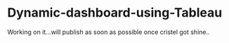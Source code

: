 # Dynamic-dashboard-using-Tableau

Working on it...will publish as soon as possible once cristel got shine.. 
